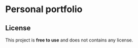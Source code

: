 #  Personal portfolio


## License

This project is **free to use** and does not contains any license.
